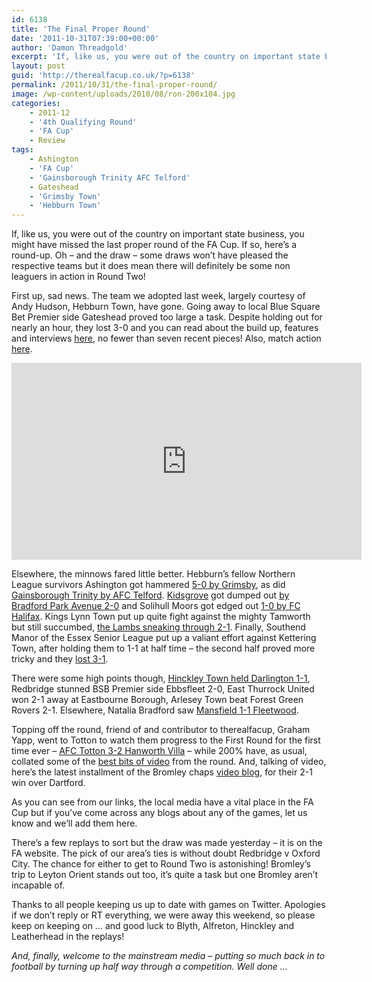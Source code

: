 ```yaml
---
id: 6138
title: 'The Final Proper Round'
date: '2011-10-31T07:39:00+00:00'
author: 'Damon Threadgold'
excerpt: 'If, like us, you were out of the country on important state business, you might have missed the last proper round of the FA Cup. If so, here''s a round-up. Oh - and the draw ...'
layout: post
guid: 'http://therealfacup.co.uk/?p=6138'
permalink: /2011/10/31/the-final-proper-round/
image: /wp-content/uploads/2010/08/ron-200x104.jpg
categories:
    - 2011-12
    - '4th Qualifying Round'
    - 'FA Cup'
    - Review
tags:
    - Ashington
    - 'FA Cup'
    - 'Gainsborough Trinity AFC Telford'
    - Gateshead
    - 'Grimsby Town'
    - 'Hebburn Town'
---
```


If, like us, you were out of the country on important state business, you might have missed the last proper round of the FA Cup. If so, here’s a round-up. Oh – and the draw – some draws won’t have pleased the respective teams but it does mean there will definitely be some non leaguers in action in Round Two!

First up, sad news. The team we adopted last week, largely courtesy of Andy Hudson, Hebburn Town, have gone. Going away to local Blue Square Bet Premier side Gateshead proved too large a task. Despite holding out for nearly an hour, they lost 3-0 and you can read about the build up, features and interviews [here](http://therealfacup.co.uk/?s=hebburn+town&submit.x=0&submit.y=0), no fewer than seven recent pieces! Also, match action [here](http://www.northernleaguefootball.co.uk/index.php/videos/93-videos/167-hebburn-in-fa-cup-exit).

<iframe frameborder="0" height="315" src="http://www.youtube.com/embed/YQW8SFDJKIs" width="560"></iframe>

Elsewhere, the minnows fared little better. Hebburn’s fellow Northern League survivors Ashington got hammered [5-0 by Grimsby](http://codalmighty.com/site/ca.php?page=1112/ashington-h-fac/stats&return_to=1112/ashington-h-fac), as did [Gainsborough Trinity by AFC Telford](http://audioboo.fm/boos/524134-gainsborough-trinity-steve-housham-postmatch). [Kidsgrove](http://stickypalms.blogspot.com/2011/10/kidsgrove-athletic-0-bradford-park.html) got dumped out [by Bradford Park Avenue 2-0](http://northernfootball.blogspot.com/2011/10/kidsgrove-athletic-0-bradford-park.html) and Solihull Moors got edged out [1-0 by FC Halifax](http://www.halifaxcourier.co.uk/sport/fc-halifax-town/shaymen_through_to_first_round_1_3921156?). Kings Lynn Town put up quite fight against the mighty Tamworth but still succumbed, [the Lambs sneaking through 2-1](http://www.edp24.co.uk/sport/kings-lynn-fc/fa_cup_tamworth_2_king_s_lynn_town_1_1_1112437). Finally, Southend Manor of the Essex Senior League put up a valiant effort against Kettering Town, after holding them to 1-1 at half time – the second half proved more tricky and they [lost 3-1](http://thisisntkettering.wordpress.com/2011/10/30/the_road_to_wembley_fa_cup_kettering_town_southend_manor_jp_marna_leon_mckenzie/).

There were some high points though, [Hinckley Town held Darlington 1-1](http://www.thenorthernecho.co.uk/sport/9334010.Quakers_held_by_Hinckley/?), Redbridge stunned BSB Premier side Ebbsfleet 2-0, East Thurrock United won 2-1 away at Eastbourne Borough, Arlesey Town beat Forest Green Rovers 2-1. Elsewhere, Natalia Bradford saw [Mansfield 1-1 Fleetwood](http://nataliajbradford.wordpress.com/2011/10/30/honours-even-mansfield-town-a-fa-cup-4th-qualifying-round/).

Topping off the round, friend of and contributor to therealfacup, Graham Yapp, went to Totton to watch them progress to the First Round for the first time ever – [AFC Totton 3-2 Hanworth Villa](http://modushopperrandom.blogspot.com/2011/10/totton-up-prize-money.html) – while 200% have, as usual, collated some of the [best bits of video](http://www.twohundredpercent.net/?p=15920) from the round. And, talking of video, here’s the latest installment of the Bromley chaps [video blog](http://www.youtube.com/watch?v=I77hluobsJ0&feature=youtu.be), for their 2-1 win over Dartford.

As you can see from our links, the local media have a vital place in the FA Cup but if you’ve come across any blogs about any of the games, let us know and we’ll add them here.

There’s a few replays to sort but the draw was made yesterday – it is on the FA website. The pick of our area’s ties is without doubt Redbridge v Oxford City. The chance for either to get to Round Two is astonishing! Bromley’s trip to Leyton Orient stands out too, it’s quite a task but one Bromley aren’t incapable of.

Thanks to all people keeping us up to date with games on Twitter. Apologies if we don’t reply or RT everything, we were away this weekend, so please keep on keeping on … and good luck to Blyth, Alfreton, Hinckley and Leatherhead in the replays!

*And, finally, welcome to the mainstream media – putting so much back in to football by turning up half way through a competition. Well done …*